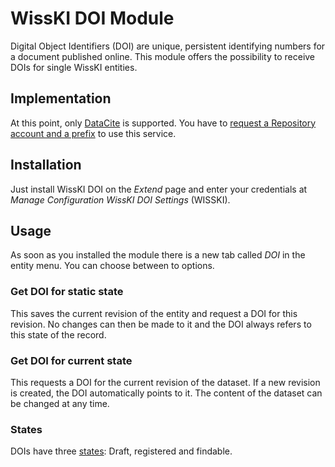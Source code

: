 # WissKI DOI Module
Digital Object Identifiers (DOI) are  unique, persistent identifying numbers for a document published online. This module offers the possibility to receive DOIs for single WissKI entities.
## Implementation
At this point, only [DataCite](https://datacite.org/) is supported. You have to [request a Repository account and a prefix](https://support.datacite.org/docs/getting-started) to use this service.
## Installation
Just install WissKI DOI on the _Extend_ page and enter your credentials at _Manage_ _Configuration_ _WissKI DOI Settings_ (WISSKI).
## Usage
As soon as you installed the module there is a new tab called _DOI_ in the entity menu. You can choose between to options.
### Get DOI for static state
This saves the current revision of the entity and request a DOI for this revision. No changes can then be made to it and the DOI always refers to this state of the record.
### Get DOI for current state
This requests a DOI for the current revision of the dataset. If a new revision is created, the DOI automatically points to it. The content of the dataset can be changed at any time.
### States
DOIs have three [states](https://support.datacite.org/docs/doi-states): Draft, registered and findable.
